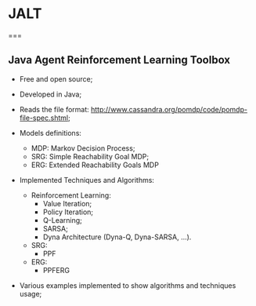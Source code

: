 # JALT
===

## Java Agent Reinforcement Learning Toolbox

- Free and open source;
- Developed in Java;
- Reads the file format: <http://www.cassandra.org/pomdp/code/pomdp-file-spec.shtml>;
- Models definitions:
  - MDP: Markov Decision Process;
  - SRG: Simple Reachability Goal MDP;
  - ERG: Extended Reachability Goals MDP
- Implemented Techniques and Algorithms:
  - Reinforcement Learning:
    - Value Iteration;
    - Policy Iteration;
    - Q-Learning;
    - SARSA;
    - Dyna Architecture (Dyna-Q, Dyna-SARSA, ...).
  - SRG:
    - PPF
  - ERG:
    - PPFERG
    
- Various examples implemented to show algorithms and techniques usage;




